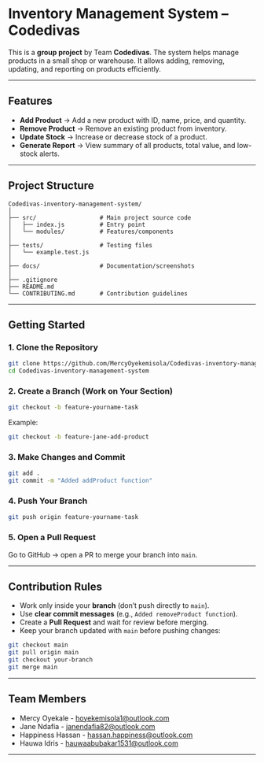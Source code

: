 # Inventory Management System – Codedivas

This is a **group project** by Team **Codedivas**.
The system helps manage products in a small shop or warehouse. It allows adding, removing, updating, and reporting on products efficiently.

---

## Features

* **Add Product** → Add a new product with ID, name, price, and quantity.
* **Remove Product** → Remove an existing product from inventory.
* **Update Stock** → Increase or decrease stock of a product.
* **Generate Report** → View summary of all products, total value, and low-stock alerts.

---


## Project Structure

```
Codedivas-inventory-management-system/
│
├── src/                  # Main project source code
│   ├── index.js          # Entry point
│   └── modules/          # Features/components
│
├── tests/                # Testing files
│   └── example.test.js
│
├── docs/                 # Documentation/screenshots
│
├── .gitignore
├── README.md
└── CONTRIBUTING.md       # Contribution guidelines
```

---

## Getting Started

### 1. Clone the Repository

```bash
git clone https://github.com/MercyOyekemisola/Codedivas-inventory-management-system.git
cd Codedivas-inventory-management-system
```

### 2. Create a Branch (Work on Your Section)

```bash
git checkout -b feature-yourname-task
```

Example:

```bash
git checkout -b feature-jane-add-product
```

### 3. Make Changes and Commit

```bash
git add .
git commit -m "Added addProduct function"
```

### 4. Push Your Branch

```bash
git push origin feature-yourname-task
```

### 5. Open a Pull Request

Go to GitHub → open a PR to merge your branch into `main`.

---

## Contribution Rules

* Work only inside your **branch** (don’t push directly to `main`).
* Use **clear commit messages** (e.g., `Added removeProduct function`).
* Create a **Pull Request** and wait for review before merging.
* Keep your branch updated with `main` before pushing changes:

```bash
git checkout main
git pull origin main
git checkout your-branch
git merge main
```

---

## Team Members

* Mercy Oyekale - hoyekemisola1@outlook.com
* Jane Ndafia - janendafia82@outlook.com
* Happiness Hassan - hassan.happiness@outlook.com
* Hauwa Idris - hauwaabubakar1531@outlook.com

---
